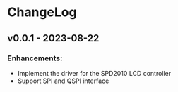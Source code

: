 # ChangeLog

## v0.0.1 - 2023-08-22

### Enhancements:

* Implement the driver for the SPD2010 LCD controller
* Support SPI and QSPI interface
